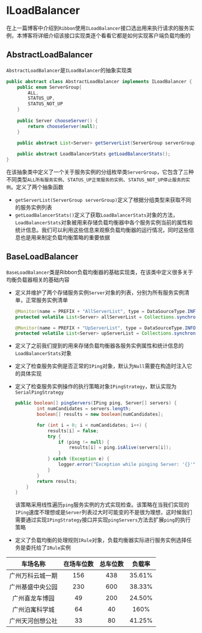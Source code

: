 # ILoadBalancer

在上一篇博客中介绍到`Ribbon`使用`ILoadBalancer`接口选出用来执行请求的服务实例，本博客将详细介绍该接口实现类逐个看看它都是如何实现客户端负载均衡的

## AbstractLoadBalancer

`AbstractLoadBalancer`是`ILoadBalancer`的抽象实现类

```java
public abstract class AbstractLoadBalancer implements ILoadBalancer {
    public enum ServerGroup{
        ALL,
        STATUS_UP,
        STATUS_NOT_UP        
    }
        
    public Server chooseServer() {
    	return chooseServer(null);
    }

    public abstract List<Server> getServerList(ServerGroup serverGroup);
    
    public abstract LoadBalancerStats getLoadBalancerStats();    
}
```

在该抽象类中定义了一个关于服务实例的分组枚举类`ServerGroup`，它包含了三种不同类型`ALL所有服务实例`、`STATUS_UP正常服务的实例`、`STATUS_NOT_UP停止服务的实例`。定义了两个抽象函数

- `getServerList(ServerGroup serverGroup)`定义了根据分组类型来获取不同的服务实例列表
- `getLoadBalancerStats()`定义了获取`LoadBalancerStats`对象的方法，`LoadBalancerStats`对象被用来存储负载均衡器中各个服务实例当前的属性和统计信息。我们可以利用这些信息来观察负载均衡器的运行情况，同时这些信息也是用来制定负载均衡策略的重要依据

## BaseLoadBalancer

`BaseLoadBalancer`类是Ribbon负载均衡器的基础实现类，在该类中定义很多关于均衡负载器相关的基础内容

- 定义并维护了两个存储服务实例`Server`对象的列表，分别为所有服务实例清单，正常服务实例清单

  ```java
  @Monitor(name = PREFIX + "AllServerList", type = DataSourceType.INFORMATIONAL)
  protected volatile List<Server> allServerList = Collections.synchronizedList(new ArrayList<Server>());
  
  @Monitor(name = PREFIX + "UpServerList", type = DataSourceType.INFORMATIONAL)
  protected volatile List<Server> upServerList = Collections.synchronizedList(new ArrayList<Server>());
  ```

- 定义了之前我们提到的用来存储负载均衡器各服务实例属性和统计信息的`LoadBalancerStats`对象

- 定义了检查服务实例是否正常的`IPing`对象，默认为`Null`需要在构造时注入它的具体实现

- 定义了检查服务实例操作的执行策略对象`IPingStrategy`，默认实现为`SerialPingStrategy`

  ```java
  public boolean[] pingServers(IPing ping, Server[] servers) {
          int numCandidates = servers.length;
          boolean[] results = new boolean[numCandidates];
  
          for (int i = 0; i < numCandidates; i++) {
              results[i] = false;
              try {
                  if (ping != null) {
                      results[i] = ping.isAlive(servers[i]);
                  }
              } catch (Exception e) {
                  logger.error("Exception while pinging Server: '{}'", servers[i], e);
              }
          }
          return results;
      }
  }
  ```

  该策略采用线性遍历`ping`服务实例的方式实现检查。该策略在当我们实现的`IPing`速度不理想或是`Server`列表过大时可能变的不是很为理想，这时候我们需要通过实现`IPingStrategy`接口并实现`pingServers`方法去扩展`ping`的执行策略

- 定义了负载均衡的处理规则`IRule`对象，负载均衡器实际进行服务实例选择任务是委托给了`IRule`实例

|     车场名称     | 在场车位数 | 总车位数 | 负载率 |
| :--------------: | :--------: | :------: | :----: |
| 广州万科云城一期 |    156     |   438    | 35.61% |
| 广州基盛中央公园 |    230     |   600    | 38.33% |
|  广州喜龙车博园  |     49     |   200    | 24.50% |
|  广州泊寓科学城  |     64     |    40    |  160%  |
| 广州天河创想公社 |     33     |    80    | 41.25% |

